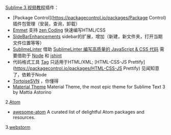 [Sublime 3](http://www.sublimetext.com/3),[视频教程](http://www.imooc.com/index/search?words=sublime)插件：

* [Package Control](https://packagecontrol.io/packages/Package Control)
  插件包管理（安装，查询，卸载）
* [Emmet](https://packagecontrol.io/packages/Emmet)
  支持
  [zen Coding](http://www.zjgsq.com/1062.html)
  快速编写HTML/CSS
* [SideBarEnhancements](https://packagecontrol.io/packages/SideBarEnhancements)
  sidebar的扩展，增加（新建，新文件夹，打开当期文件位置等等）
* [SublimeLinter](https://packagecontrol.io/packages/SublimeLinter)
  借助
  [SublimeLinter 编写高质量的 JavaScript & CSS 代码](http://www.cnblogs.com/lhb25/archive/2013/05/02/sublimelinter-for-js-css-coding.html)
  需要借助于
  [Node](http://nodejs.org/)
  和
  [jshint](http://jshint.com/docs/#options)
* 代码格式工具
  [Tag](https://packagecontrol.io/packages/Tag)
  只适用于HTML/XML;
  [HTML-CSS-JS Prettify](https://packagecontrol.io/packages/HTML-CSS-JS Prettify)
  见闻知意了，依赖于Node
* [Tortoise​SVN](https://packagecontrol.io/packages/TortoiseSVN)
  ，你懂得
* [Material Theme](https://github.com/equinusocio/material-theme)
  Material Theme, the most epic theme for Sublime Text 3 by Mattia Astorino

2.[Atom](https://atom.io/)

* [awesome-atom](https://github.com/mehcode/awesome-atom)
  A curated list of delightful Atom packages and resources.

3.[webstorm](http://www.jetbrains.com/webstorm/)



